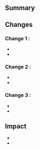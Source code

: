 ## Summary
<!-- Provide a brief description of the PR's purpose here. -->

## Changes
<!-- List all the changes introduced in this PR. -->
### Change 1 <!-- Rename Change 1 to reflect change title -->:
- <!-- Bullet point the changes in update 1. -->
-  

### Change 2 <!-- Rename Change 2 to reflect change title -->:
- <!-- Bullet point the changes in update 2. -->
-  

### Change 3 <!-- Rename Change 3 to reflect change title -->:
- <!-- Bullet point the changes in update 3. -->
-  

## Impact
- <!-- Bullet point the expected impact this PR will have on the codebase. -->
-  